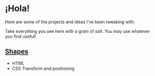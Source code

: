 # ¡Hola!

Here are some of the projects and ideas I've been tweaking with.

Take everything you see here with a grain of salt. You may use whatever you find useful!

## [Shapes](https://areberuto.github.io/shapes)

- HTML
- CSS Transform and positioning

